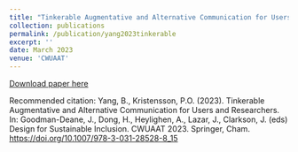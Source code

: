 ```yaml
---
title: "Tinkerable Augmentative and Alternative Communication for Users and Researchers"
collection: publications
permalink: /publication/yang2023tinkerable
excerpt: ''
date: March 2023
venue: 'CWUAAT'
---
```



[Download paper here](http://boyiny.github.io/files/yang2023tinkerable.pdf)

Recommended citation: Yang, B., Kristensson, P.O. (2023). Tinkerable Augmentative and Alternative Communication for Users and Researchers. In: Goodman-Deane, J., Dong, H., Heylighen, A., Lazar, J., Clarkson, J. (eds) Design for Sustainable Inclusion. CWUAAT 2023. Springer, Cham. https://doi.org/10.1007/978-3-031-28528-8_15
